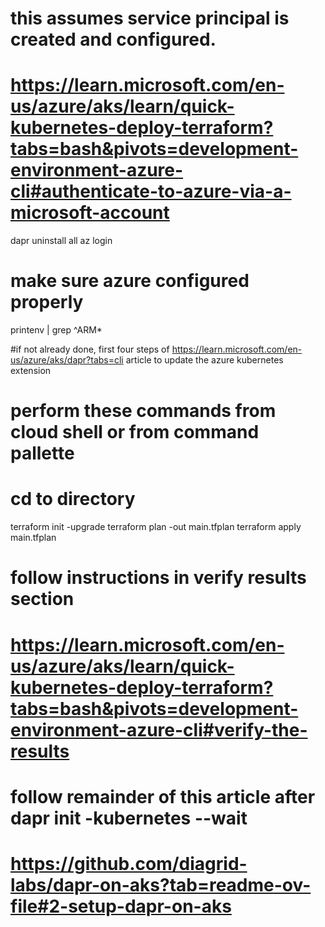 # this assumes service principal is created and configured.
# https://learn.microsoft.com/en-us/azure/aks/learn/quick-kubernetes-deploy-terraform?tabs=bash&pivots=development-environment-azure-cli#authenticate-to-azure-via-a-microsoft-account

dapr uninstall all
az login

# make sure azure configured properly
printenv | grep ^ARM*

#if not already done, first four steps of https://learn.microsoft.com/en-us/azure/aks/dapr?tabs=cli article to update the azure kubernetes extension


# perform these commands from cloud shell or from command pallette
# cd to directory
terraform init -upgrade
terraform plan -out main.tfplan
terraform apply main.tfplan

# follow instructions in verify results section
# https://learn.microsoft.com/en-us/azure/aks/learn/quick-kubernetes-deploy-terraform?tabs=bash&pivots=development-environment-azure-cli#verify-the-results


# follow remainder of this article after dapr init -kubernetes --wait
# https://github.com/diagrid-labs/dapr-on-aks?tab=readme-ov-file#2-setup-dapr-on-aks
